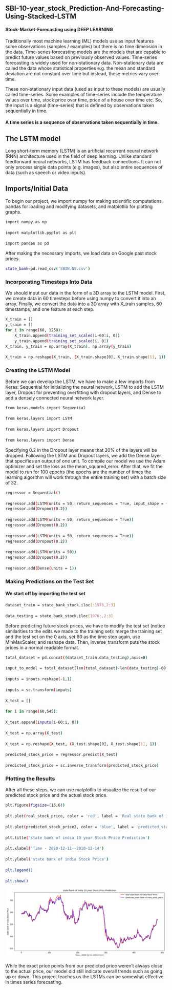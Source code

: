 
## SBI-10-year_stock_Prediction-And-Forecasting-Using-Stacked-LSTM

#### Stock-Market-Forecasting using DEEP LEARNING

Traditionally most machine learning (ML) models use as input features some observations (samples / examples) but there is no time dimension in the data.
Time-series forecasting models are the models that are capable to predict future values based on previously observed values. Time-series forecasting is widely used for non-stationary data. Non-stationary data are called the data whose statistical properties e.g. the mean and standard deviation are not constant over time but instead, these metrics vary over time.

These non-stationary input data (used as input to these models) are usually called time-series. Some examples of time-series include the temperature values over time, stock price over time, price of a house over time etc. So, the input is a signal (time-series) that is defined by observations taken sequentially in time.

#### A time series is a sequence of observations taken sequentially in time.

## The LSTM model

Long short-term memory (LSTM) is an artificial recurrent neural network (RNN) architecture used in the field of deep learning. Unlike standard feedforward neural networks, LSTM has feedback connections. It can not only process single data points (e.g. images), but also entire sequences of data (such as speech or video inputs).

## Imports/Initial Data

To begin our project, we import numpy for making scientific computations, pandas for loading and modifying datasets, and matplotlib for plotting graphs.

```bash
import numpy as np

import matplotlib.pyplot as plt

import pandas as pd
```

After making the necessary imports, we load data on Google past stock prices.

```bash
state_bank=pd.read_csv('SBIN.NS.csv')
```

### Incorporating Timesteps Into Data

We should input our data in the form of a 3D array to the LSTM model. First, we create data in 60 timesteps before using numpy to convert it into an array. Finally, we convert the data into a 3D array with X_train samples, 60 timestamps, and one feature at each step.

```bash
X_train = []
y_train = []
for i in range(60, 1258):
    X_train.append(training_set_scaled[i-60:i, 0])
    y_train.append(training_set_scaled[i, 0])
X_train, y_train = np.array(X_train), np.array(y_train)

X_train = np.reshape(X_train, (X_train.shape[0], X_train.shape[1], 1))
```
### Creating the LSTM Model

Before we can develop the LSTM, we have to make a few imports from Keras: Sequential for initializing the neural network, LSTM to add the LSTM layer, Dropout for preventing overfitting with dropout layers, and Dense to add a densely connected neural network layer.

```bash
from keras.models import Sequential

from keras.layers import LSTM

from keras.layers import Dropout

from keras.layers import Dense
```

Specifying 0.2 in the Dropout layer means that 20% of the layers will be dropped. Following the LSTM and Dropout layers, we add the Dense layer that specifies an output of one unit. To compile our model we use the Adam optimizer and set the loss as the mean_squared_error. After that, we fit the model to run for 100 epochs (the epochs are the number of times the learning algorithm will work through the entire training set) with a batch size of 32.

```bash
regressor = Sequential()

regressor.add(LSTM(units = 50, return_sequences = True, input_shape = (X_train.shape[1], 1)))
regressor.add(Dropout(0.2))

regressor.add(LSTM(units = 50, return_sequences = True))
regressor.add(Dropout(0.2))

regressor.add(LSTM(units = 50, return_sequences = True))
regressor.add(Dropout(0.2))

regressor.add(LSTM(units = 50))
regressor.add(Dropout(0.2))

regressor.add(Dense(units = 1))
```
### Making Predictions on the Test Set

#### We start off by importing the test set

```bash
dataset_train = state_bank_stock.iloc[:1976,2:3]

data_testing = state_bank_stock.iloc[1976:,2:3]
```
Before predicting future stock prices, we have to modify the test set (notice similarities to the edits we made to the training set): merge the training set and the test set on the 0 axis, set 60 as the time step again, use MinMaxScaler, and reshape data. Then, inverse_transform puts the stock prices in a normal readable format.

```bash
total_dataset = pd.concat((dataset_train,data_testing),axis=0)

input_to_model = total_dataset[len(total_dataset)-len(data_testing)-60:].values

inputs = inputs.reshape(-1,1)

inputs = sc.transform(inputs)

X_test = []

for i in range(60,545):

X_test.append(inputs[i-60:i, 0])

X_test = np.array(X_test)

X_test = np.reshape(X_test, (X_test.shape[0], X_test.shape[1], 1))

predicted_stock_price = regressor.predict(X_test)

predicted_stock_price = sc.inverse_transform(predicted_stock_price)
```

### Plotting the Results

After all these steps, we can use matplotlib to visualize the result of our predicted stock price and the actual stock price.

```bash
plt.figure(figsize=(15,6))

plt.plot(real_stock_price, color = 'red', label = 'Real state bank of india Stock Price')

plt.plot(predicted_stock_price2, color = 'blue', label = 'predicted_state bank of india_stock_price')

plt.title('state bank of india 10 year Stock Price Prediction')

plt.xlabel('Time - 2020-12-11--2010-12-14')

plt.ylabel('state bank of india Stock Price')

plt.legend()

plt.show()
```
![Alt text](https://github.com/sonu275981/SBI-10-year_stock_Prediction-And-Forecasting-Using-Stacked-LSTM/blob/795b113a2553ce3f4d01757d0fdc63f0a1902c2b/Demo.png?raw=true "Face-Recognition-Attendance-System")

While the exact price points from our predicted price weren’t always close to the actual price, our model did still indicate overall trends such as going up or down. This project teaches us the LSTMs can be somewhat effective in times series forecasting.



